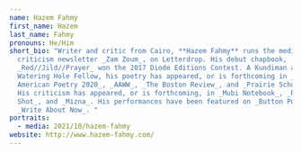 ```yaml
---
name: Hazem Fahmy
first_name: Hazem
last_name: Fahmy
pronouns: He/Him
short_bio: "Writer and critic from Cairo, **Hazem Fahmy** runs the media
  criticism newsletter _Zam Zoum_, on Letterdrop. His debut chapbook,
  _Red//Jild//Prayer_ won the 2017 Diode Editions Contest. A Kundiman and
  Watering Hole Fellow, his poetry has appeared, or is forthcoming in _The Best
  American Poetry 2020_, _AAWW_, _The Boston Review_, and _Prairie Schooner_.
  His criticism has appeared, or is forthcoming, in _Mubi Notebook_, _Reverse
  Shot_, and _Mizna_. His performances have been featured on _Button Poetry_ and
  _Write About Now_. "
portraits:
  - media: 2021/10/hazem-fahmy
website: http://www.hazem-fahmy.com/
---
```

